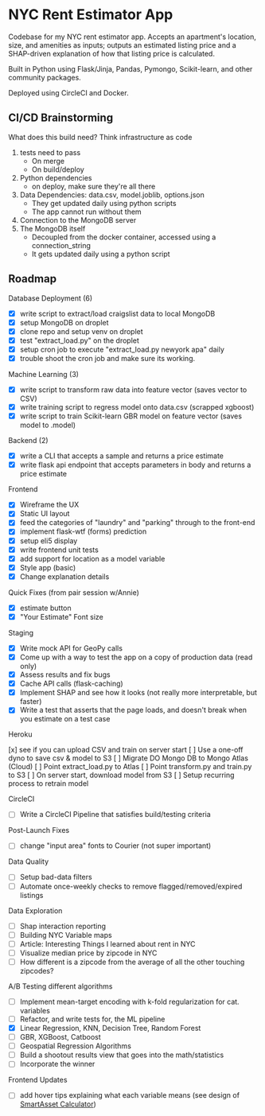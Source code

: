 # NYC Rent Estimator App

Codebase for my NYC rent estimator app. Accepts an apartment's location, size, and amenities as inputs; outputs an estimated listing price and a SHAP-driven explanation of how that listing price is calculated.

Built in Python using Flask/Jinja, Pandas, Pymongo, Scikit-learn, and other community packages.

Deployed using CircleCI and Docker.

## CI/CD Brainstorming

What does this build need? Think infrastructure as code

1. tests need to pass
   - On merge
   - On build/deploy
2. Python dependencies
   - on deploy, make sure they're all there
3. Data Dependencies: data.csv, model.joblib, options.json
   - They get updated daily using python scripts
   - The app cannot run without them
4. Connection to the MongoDB server
5. The MongoDB itself
   - Decoupled from the docker container, accessed using a connection_string
   - It gets updated daily using a python script

## Roadmap

Database Deployment (6)

- [x] write script to extract/load craigslist data to local MongoDB
- [x] setup MongoDB on droplet
- [x] clone repo and setup venv on droplet
- [x] test "extract_load.py" on the droplet
- [x] setup cron job to execute "extract_load.py newyork apa" daily
- [x] trouble shoot the cron job and make sure its working.

Machine Learning (3)

- [x] write script to transform raw data into feature vector (saves vector to CSV)
- [x] write training script to regress model onto data.csv (scrapped xgboost)
- [x] write script to train Scikit-learn GBR model on feature vector (saves model to .model)

Backend (2)

- [x] write a CLI that accepts a sample and returns a price estimate
- [x] write flask api endpoint that accepts parameters in body and returns a price estimate

Frontend

- [x] Wireframe the UX
- [x] Static UI layout
- [x] feed the categories of "laundry" and "parking" through to the front-end
- [x] implement flask-wtf (forms) prediction
- [x] setup eli5 display
- [x] write frontend unit tests
- [x] add support for location as a model variable
- [x] Style app (basic)
- [x] Change explanation details

Quick Fixes (from pair session w/Annie)

- [x] estimate button
- [x] "Your Estimate" Font size

Staging

- [x] Write mock API for GeoPy calls
- [x] Come up with a way to test the app on a copy of production data (read only)
- [x] Assess results and fix bugs
- [x] Cache API calls (flask-caching)
- [x] Implement SHAP and see how it looks (not really more interpretable, but faster)
- [x] Write a test that asserts that the page loads, and doesn't break when you estimate on a test case

Heroku

[x] see if you can upload CSV and train on server start
[ ] Use a one-off dyno to save csv & model to S3
[ ] Migrate DO Mongo DB to Mongo Atlas (Cloud)
[ ] Point extract_load.py to Atlas
[ ] Point transform.py and train.py to S3
[ ] On server start, download model from S3
[ ] Setup recurring process to retrain model

CircleCI

- [ ] Write a CircleCI Pipeline that satisfies build/testing criteria

Post-Launch Fixes

- [ ] change "input area" fonts to Courier (not super important)

Data Quality

- [ ] Setup bad-data filters
- [ ] Automate once-weekly checks to remove flagged/removed/expired listings

Data Exploration

- [ ] Shap interaction reporting
- [ ] Building NYC Variable maps
- [ ] Article: Interesting Things I learned about rent in NYC
- [ ] Visualize median price by zipcode in NYC
- [ ] How different is a zipcode from the average of all the other touching zipcodes?

A/B Testing different algorithms

- [ ] Implement mean-target encoding with k-fold regularization for cat. variables
- [ ] Refactor, and write tests for, the ML pipeline
- [x] Linear Regression, KNN, Decision Tree, Random Forest
- [ ] GBR, XGBoost, Catboost
- [ ] Geospatial Regression Algorithms
- [ ] Build a shootout results view that goes into the math/statistics
- [ ] Incorporate the winner

Frontend Updates

- [ ] add hover tips explaining what each variable means (see design of [SmartAsset Calculator](https://smartasset.com/taxes/income-taxes))
